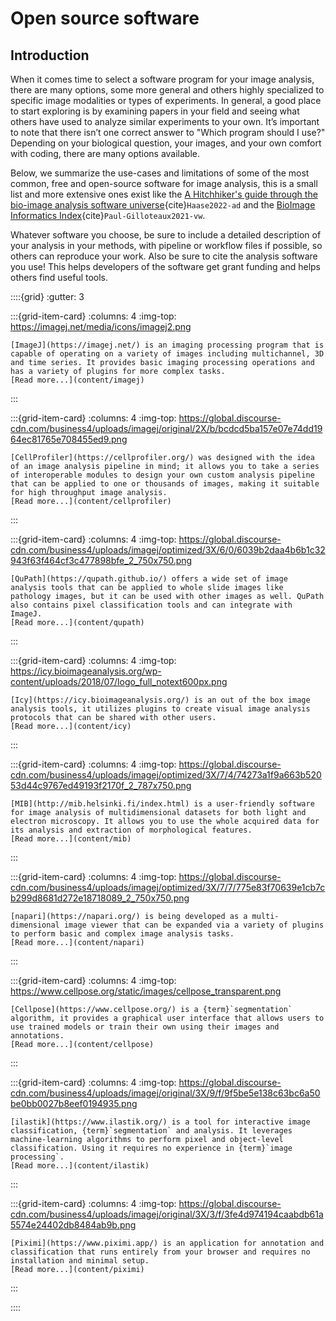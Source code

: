 # Open source software

## Introduction

When it comes time to select a software program for your image analysis, there are many options, some more general and others highly specialized to specific image modalities or types of experiments. In general, a good place to start exploring is by examining papers in your field and seeing what others have used to analyze similar experiments to your own. It’s important to note that there isn’t one correct answer to "Which program should I use?" Depending on your biological question, your images, and your own comfort with coding, there are many options available. 

Below, we summarize the use-cases and limitations of some of the most common, free and open-source software for image analysis, this is a small list and more extensive ones exist like the [A Hitchhiker's guide through the bio-image analysis software universe](https://febs.onlinelibrary.wiley.com/doi/full/10.1002/1873-3468.14451){cite}`Haase2022-ad` and the [BioImage Informatics Index](https://biii.eu){cite}`Paul-Gilloteaux2021-vw`. 

Whatever software you choose, be sure to include a detailed description of your analysis in your methods, with pipeline or workflow files if possible, so others can reproduce your work. Also be sure to cite the analysis software you use! This helps developers of the software get grant funding and helps others find useful tools.  



::::{grid}
:gutter: 3

:::{grid-item-card}
:columns: 4
:img-top: https://imagej.net/media/icons/imagej2.png
```{dropdown} ImageJ
[ImageJ](https://imagej.net/) is an imaging processing program that is capable of operating on a variety of images including multichannel, 3D and time series. It provides basic imaging processing operations and has a variety of plugins for more complex tasks.
[Read more...](content/imagej)
```
:::

:::{grid-item-card}
:columns: 4
:img-top: https://global.discourse-cdn.com/business4/uploads/imagej/original/2X/b/bcdcd5ba157e07e74dd1964ec81765e708455ed9.png
```{dropdown} CellProfiler
[CellProfiler](https://cellprofiler.org/) was designed with the idea of an image analysis pipeline in mind; it allows you to take a series of interoperable modules to design your own custom analysis pipeline that can be applied to one or thousands of images, making it suitable for high throughput image analysis.
[Read more...](content/cellprofiler)
```
:::

:::{grid-item-card}
:columns: 4
:img-top: https://global.discourse-cdn.com/business4/uploads/imagej/optimized/3X/6/0/6039b2daa4b6b1c32943f63f464cf3c477898bfe_2_750x750.png
```{dropdown} QuPath
[QuPath](https://qupath.github.io/) offers a wide set of image analysis tools that can be applied to whole slide images like pathology images, but it can be used with other images as well. QuPath also contains pixel classification tools and can integrate with ImageJ.
[Read more...](content/qupath)
```
:::

:::{grid-item-card}
:columns: 4
:img-top: https://icy.bioimageanalysis.org/wp-content/uploads/2018/07/logo_full_notext600px.png
```{dropdown} Icy
[Icy](https://icy.bioimageanalysis.org/) is an out of the box image analysis tools, it utilizes plugins to create visual image analysis protocols that can be shared with other users.
[Read more...](content/icy)
```
:::

:::{grid-item-card}
:columns: 4
:img-top: https://global.discourse-cdn.com/business4/uploads/imagej/optimized/3X/7/4/74273a1f9a663b52053d44c9767ed49193f2170f_2_787x750.png
```{dropdown} MIB
[MIB](http://mib.helsinki.fi/index.html) is a user-friendly software for image analysis of multidimensional datasets for both light and electron microscopy. It allows you to use the whole acquired data for its analysis and extraction of morphological features.
[Read more...](content/mib)
```
:::

:::{grid-item-card}
:columns: 4
:img-top: https://global.discourse-cdn.com/business4/uploads/imagej/optimized/3X/7/7/775e83f70639e1cb7cb299d8681d272e18718089_2_750x750.png
```{dropdown} napari
[napari](https://napari.org/) is being developed as a multi-dimensional image viewer that can be expanded via a variety of plugins to perform basic and complex image analysis tasks.
[Read more...](content/napari)
```
:::

:::{grid-item-card}
:columns: 4
:img-top: https://www.cellpose.org/static/images/cellpose_transparent.png
```{dropdown} Cellpose
[Cellpose](https://www.cellpose.org/) is a {term}`segmentation` algorithm, it provides a graphical user interface that allows users to use trained models or train their own using their images and annotations.
[Read more...](content/cellpose)
```
:::

:::{grid-item-card}
:columns: 4
:img-top: https://global.discourse-cdn.com/business4/uploads/imagej/original/3X/9/f/9f5be5e138c63bc6a50be0bb0027b8eef0194935.png
```{dropdown} ilastik
[ilastik](https://www.ilastik.org/) is a tool for interactive image classification, {term}`segmentation` and analysis. It leverages machine-learning algorithms to perform pixel and object-level classification. Using it requires no experience in {term}`image processing`.
[Read more...](content/ilastik)
```
:::

:::{grid-item-card}
:columns: 4
:img-top: https://global.discourse-cdn.com/business4/uploads/imagej/original/3X/3/f/3fe4d974194caabdb61a5574e24402db8484ab9b.png
```{dropdown} Piximi
[Piximi](https://www.piximi.app/) is an application for annotation and classification that runs entirely from your browser and requires no installation and minimal setup. 
[Read more...](content/piximi)
```
:::

::::
